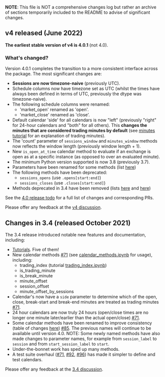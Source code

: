 **NOTE**: This file is NOT a comprehensive changes log but rather an archive of sections temporarily included to the README to advise of significant changes.

## **v4 released** (June 2022)

**The earliest stable version of v4 is 4.0.1** (not 4.0).

### What's changed?

Version 4.0.1 completes the transition to a more consistent interface across the package. The most significant changes are:

* **Sessions are now timezone-naive** (previously UTC).
* Schedule columns now have timezone set as UTC (whilst the times have always been defined in terms of UTC, previously the dtype was timezone-naive).
* The following schedule columns were renamed:
    * 'market_open' renamed as 'open'.
    * 'market_close' renamed as 'close'.
* Default calendar 'side' for all calendars is now "left" (previously "right" for 24-hour calendars and "both" for all others). This **changes the minutes that are considered trading minutes by default** (see [minutes tutorial](docs/tutorials/minutes.ipynb) for an explanation of trading minutes).
* The 'count' parameter of `sessions_window` and `minutes_window` methods now reflects the window length (previously window length + 1).
* New `is_open_at_time` calendar method to evaluate if an exchange is open as at a specific instance (as opposed to over an evaluated minute).
* The minimum Python version supported is now 3.8 (previously 3.7).
* Parameters have been renamed for some methods (list [here](#Methods-with-a-parameter-renamed-in-40))
* The following methods have been deprecated:
    * `sessions_opens` (use `.opens[start:end]`)
    * `sessions_closes` (use `.closes[start:end]`)
* Methods deprecated in 3.4 have been removed (lists [here](#Methods-renamed-in-version-34-and-removed-in-40) and [here](#Other-methods-deprecated-in-34-and-removed-in-40))

See the [4.0 release todo](https://github.com/gerrymanoim/exchange_calendars/issues/61) for a full list of changes and corresponding PRs.

Please offer any feedback at the [v4 discussion](https://github.com/gerrymanoim/exchange_calendars/discussions/202).

## **Changes in 3.4** (released October 2021)
The 3.4 release introduced notable new features and documentation, including:

* [Tutorials](#Tutorials). Five of them!
* New calendar methods [#71](https://github.com/gerrymanoim/exchange_calendars/pull/71) (see [calendar_methods.ipynb](docs/tutorials/calendar_methods.ipynb) for usage), including:
  * trading_index (tutorial [trading_index.ipynb](docs/tutorials/trading_index.ipynb))
  * is_trading_minute
  * is_break_minute
  * minute_offset
  * session_offset
  * minute_offset_by_sessions
* Calendar's now have a `side` parameter to determine which of the open, close, break-start and break-end minutes are treated as trading minutes [#71](https://github.com/gerrymanoim/exchange_calendars/pull/71).
* 24 hour calendars are now truly 24 hours (open/close times are no longer one minute later/earlier than the actual open/close) [#71](https://github.com/gerrymanoim/exchange_calendars/pull/71).
* Some calendar methods have been renamed to improve consistency (table of changes [here](#Methods-renamed-in-version-34)) [#85](https://github.com/gerrymanoim/exchange_calendars/issues/85). The previous names will continue to be available until version 4.0. NOTE: Some newly named methods have also made changes to parameter names, for example from `session_label` to `session` and from `start_session_label` to `start`.
* Under-the-bonnet work has sped up many methods.
* A test suite overhaul ([#71](https://github.com/gerrymanoim/exchange_calendars/pull/71), [#92](https://github.com/gerrymanoim/exchange_calendars/pull/92), [#96](https://github.com/gerrymanoim/exchange_calendars/pull/96)) has made it simpler to define and test calendars.

Please offer any feedback at the [3.4 discussion](https://github.com/gerrymanoim/exchange_calendars/discussions/107).
